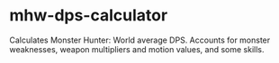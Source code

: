 # mhw-dps-calculator
Calculates Monster Hunter: World average DPS. Accounts for monster weaknesses, weapon multipliers and motion values, and some skills.

